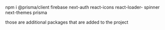 npm i @prisma/client firebase next-auth react-icons react-loader-
spinner next-themes prisma


those are additional packages that are added to the project
